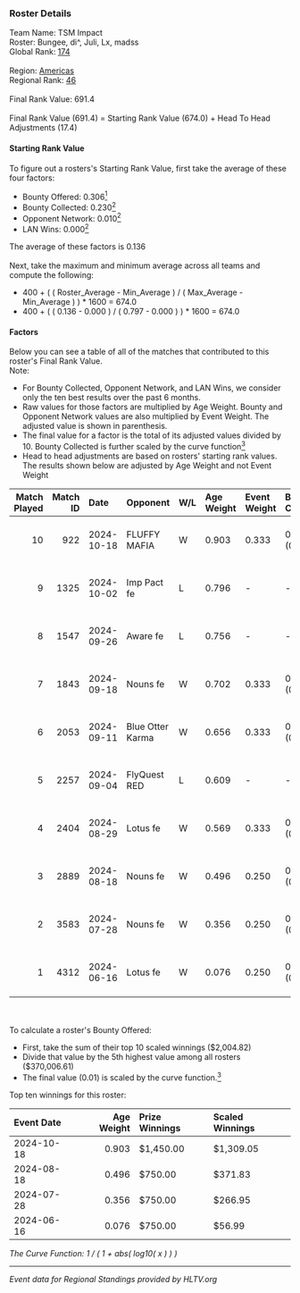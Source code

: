 ### Roster Details<br />
Team Name: TSM Impact<br />
Roster: Bungee, di^, Juli, Lx, madss<br />
Global Rank: [174](../../standings_global_2024_12_02.md)<br />
<br />
Region: [Americas]( ../../standings_americas_2024_12_02.md)<br />
Regional Rank: [46]( ../../standings_americas_2024_12_02.md)<br />
<br />
Final Rank Value:  691.4<br />
<br />
Final Rank Value (691.4) = Starting Rank Value (674.0) + Head To Head Adjustments (17.4)<br />

#### Starting Rank Value<br />
To figure out a rosters's Starting Rank Value, first take the average of these four factors:<br />
- Bounty Offered: 0.306[<sup>1</sup>](#table2)
- Bounty Collected: 0.230[<sup>2</sup>](#table1)
- Opponent Network: 0.010[<sup>2</sup>](#table1)
- LAN Wins: 0.000[<sup>2</sup>](#table1)

The average of these factors is 0.136<br />
<br />
Next, take the maximum and minimum average across all teams and compute the following:<br />
- 400 + ( ( Roster_Average - Min_Average ) / ( Max_Average - Min_Average ) ) * 1600 = 674.0
- 400 + ( ( 0.136 - 0.000 ) / ( 0.797 - 0.000 ) ) * 1600 = 674.0


#### Factors<br />
Below you can see a table of all of the matches that contributed to this roster's Final Rank Value.<br />
Note:<br />

- For Bounty Collected, Opponent Network, and LAN Wins, we consider only the ten best results over the past 6 months.
- Raw values for those factors are multiplied by Age Weight. Bounty and Opponent Network values are also multiplied by Event Weight. The adjusted value is shown in parenthesis.
- The final value for a factor is the total of its adjusted values divided by 10. Bounty Collected is further scaled by the curve function[<sup>3</sup>](#curveFunction)
- Head to head adjustments are based on rosters' starting rank values. The results shown below are adjusted by Age Weight and not Event Weight
<span id="table1"></span><br />


| Match Played | Match ID | Date       | Opponent         | W/L | Age Weight | Event Weight | Bounty Collected | Opponent Network | LAN Wins  | H2H Adj. | Roster                           |
| -: | -: | :- | :- | :- | :- | :- | :- | :- | :- | -: | :- |
|           10 |      922 | 2024-10-18 | FLUFFY MAFIA     | W   | 0.903      | 0.333        | 0.005 (0.001)    | 0.135 (0.040)    | 0 (0.000) |    15.02 | Bungee, di^, Juli, Lx, madss     |
|            9 |     1325 | 2024-10-02 | Imp Pact fe      | L   | 0.796      | -            | -                | -                | -         |   -12.89 | Bungee, di^, Juli, Lx, madss     |
|            8 |     1547 | 2024-09-26 | Aware fe         | L   | 0.756      | -            | -                | -                | -         |   -14.75 | Bungee, di^, Juli, Lx, madss     |
|            7 |     1843 | 2024-09-18 | Nouns fe         | W   | 0.702      | 0.333        | 0.004 (0.001)    | 0.086 (0.020)    | 0 (0.000) |     8.98 | Bungee, di^, Juli, Lx, madss     |
|            6 |     2053 | 2024-09-11 | Blue Otter Karma | W   | 0.656      | 0.333        | 0.003 (0.001)    | 0.050 (0.011)    | 0 (0.000) |     9.02 | empathy, Juli, Lx, madss, phoebe |
|            5 |     2257 | 2024-09-04 | FlyQuest RED     | L   | 0.609      | -            | -                | -                | -         |    -8.89 | empathy, Juli, Lx, madss, phoebe |
|            4 |     2404 | 2024-08-29 | Lotus fe         | W   | 0.569      | 0.333        | 0.003 (0.001)    | 0.025 (0.005)    | 0 (0.000) |     7.59 | empathy, Juli, Lx, madss, phoebe |
|            3 |     2889 | 2024-08-18 | Nouns fe         | W   | 0.496      | 0.250        | 0.004 (0.000)    | 0.086 (0.011)    | 0 (0.000) |     7.04 | empathy, Juli, Lx, madss, phoebe |
|            2 |     3583 | 2024-07-28 | Nouns fe         | W   | 0.356      | 0.250        | 0.004 (0.000)    | 0.086 (0.008)    | 0 (0.000) |     5.24 | empathy, Juli, Lx, madss, phoebe |
|            1 |     4312 | 2024-06-16 | Lotus fe         | W   | 0.076      | 0.250        | 0.003 (0.000)    | 0.025 (0.000)    | 0 (0.000) |     1.07 | abby, empathy, Juli, Lx, madss   |

<br />
<span id="table2"></span><br />
To calculate a roster's Bounty Offered:<br />

- First, take the sum of their top 10 scaled winnings ($2,004.82)
- Divide that value by the 5th highest value among all rosters ($370,006.61)
- The final value (0.01) is scaled by the curve function.[<sup>3</sup>](#curveFunction)

Top ten winnings for this roster:<br />

| Event Date | Age Weight | Prize Winnings | Scaled Winnings |
| :- | -: | :- | :- |
| 2024-10-18 |      0.903 | $1,450.00      | $1,309.05       |
| 2024-08-18 |      0.496 | $750.00        | $371.83         |
| 2024-07-28 |      0.356 | $750.00        | $266.95         |
| 2024-06-16 |      0.076 | $750.00        | $56.99          |


<span id="curveFunction"></span>_The Curve Function: 1 / ( 1 + abs( log10( x ) ) )_<br />

---
_Event data for Regional Standings provided by HLTV.org_<br />
